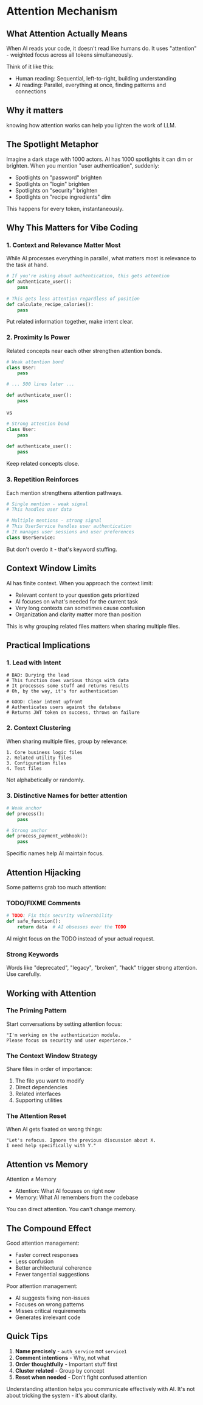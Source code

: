 # Attention Mechanism

## What Attention Actually Means

When AI reads your code, it doesn't read like humans do. It uses "attention" - weighted focus across all tokens simultaneously.

Think of it like this:
- Human reading: Sequential, left-to-right, building understanding
- AI reading: Parallel, everything at once, finding patterns and connections


## Why it matters

knowing how attention works can help you lighten the work of LLM. 

## The Spotlight Metaphor

Imagine a dark stage with 1000 actors. AI has 1000 spotlights it can dim or brighten. When you mention "user authentication", suddenly:
- Spotlights on "password" brighten
- Spotlights on "login" brighten  
- Spotlights on "security" brighten
- Spotlights on "recipe ingredients" dim

This happens for every token, instantaneously.

## Why This Matters for Vibe Coding

### 1. Context and Relevance Matter Most
While AI processes everything in parallel, what matters most is relevance to the task at hand.

```python
# If you're asking about authentication, this gets attention
def authenticate_user():
    pass
    
# This gets less attention regardless of position
def calculate_recipe_calories():
    pass
```

Put related information together, make intent clear.

### 2. Proximity Is Power
Related concepts near each other strengthen attention bonds.

```python
# Weak attention bond
class User:
    pass

# ... 500 lines later ...

def authenticate_user():
    pass
```

vs

```python
# Strong attention bond  
class User:
    pass
    
def authenticate_user():
    pass
```

Keep related concepts close.

### 3. Repetition Reinforces
Each mention strengthens attention pathways.

```python
# Single mention - weak signal
# This handles user data

# Multiple mentions - strong signal
# This UserService handles user authentication
# It manages user sessions and user preferences
class UserService:
```

But don't overdo it - that's keyword stuffing.

## Context Window Limits

AI has finite context. When you approach the context limit:
- Relevant content to your question gets prioritized
- AI focuses on what's needed for the current task
- Very long contexts can sometimes cause confusion
- Organization and clarity matter more than position

This is why grouping related files matters when sharing multiple files.

## Practical Implications

### 1. Lead with Intent
```
# BAD: Burying the lead
# This function does various things with data
# It processes some stuff and returns results
# Oh, by the way, it's for authentication

# GOOD: Clear intent upfront
# Authenticates users against the database
# Returns JWT token on success, throws on failure
```

### 2. Context Clustering
When sharing multiple files, group by relevance:
```
1. Core business logic files
2. Related utility files
3. Configuration files
4. Test files
```

Not alphabetically or randomly.

### 3. Distinctive Names for better attention

```python
# Weak anchor
def process():
    pass

# Strong anchor
def process_payment_webhook():
    pass
```

Specific names help AI maintain focus.

## Attention Hijacking

Some patterns grab too much attention:

### TODO/FIXME Comments
```python
# TODO: Fix this security vulnerability
def safe_function():
    return data  # AI obsesses over the TODO
```

AI might focus on the TODO instead of your actual request.


### Strong Keywords
Words like "deprecated", "legacy", "broken", "hack" trigger strong attention. Use carefully.

## Working with Attention

### The Priming Pattern
Start conversations by setting attention focus:
```
"I'm working on the authentication module. 
Please focus on security and user experience."
```

### The Context Window Strategy
Share files in order of importance:
1. The file you want to modify
2. Direct dependencies
3. Related interfaces
4. Supporting utilities

### The Attention Reset
When AI gets fixated on wrong things:
```
"Let's refocus. Ignore the previous discussion about X.
I need help specifically with Y."
```

## Attention vs Memory

Attention ≠ Memory

- Attention: What AI focuses on right now
- Memory: What AI remembers from the codebase

You can direct attention. You can't change memory.

## The Compound Effect

Good attention management:
- Faster correct responses
- Less confusion
- Better architectural coherence
- Fewer tangential suggestions

Poor attention management:
- AI suggests fixing non-issues
- Focuses on wrong patterns
- Misses critical requirements
- Generates irrelevant code

## Quick Tips

1. **Name precisely** - `auth_service` not `service1`
2. **Comment intentions** - Why, not what
3. **Order thoughtfully** - Important stuff first
4. **Cluster related** - Group by concept
5. **Reset when needed** - Don't fight confused attention

Understanding attention helps you communicate effectively with AI. It's not about tricking the system - it's about clarity.

